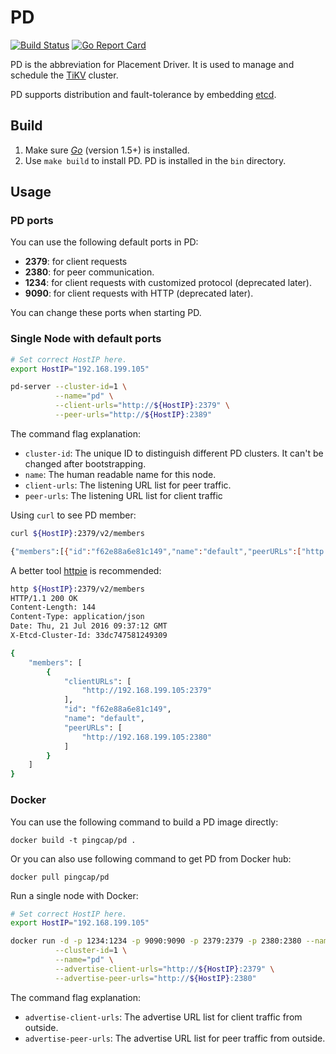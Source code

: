 # PD 

[![Build Status](https://travis-ci.org/pingcap/pd.svg?branch=master)](https://travis-ci.org/pingcap/pd)
[![Go Report Card](https://goreportcard.com/badge/github.com/pingcap/pd)](https://goreportcard.com/report/github.com/pingcap/pd)

PD is the abbreviation for Placement Driver. It is used to manage and schedule the [TiKV](https://github.com/pingcap/tikv) cluster. 

PD supports distribution and fault-tolerance by embedding [etcd](https://github.com/coreos/etcd). 

## Build

1. Make sure [​*Go*​](https://golang.org/) (version 1.5+) is installed.
2. Use `make build` to install PD. PD is installed in the `bin` directory. 

## Usage

### PD ports

You can use the following default ports in PD:

+ **2379**: for client requests 
+ **2380**: for peer communication.
+ **1234**: for client requests with customized protocol (deprecated later).
+ **9090**: for client requests with HTTP (deprecated later).

You can change these ports when starting PD.

### Single Node with default ports

```bash
# Set correct HostIP here. 
export HostIP="192.168.199.105"

pd-server --cluster-id=1 \
          --name="pd" \
          --client-urls="http://${HostIP}:2379" \
          --peer-urls="http://${HostIP}:2389"
```

The command flag explanation:

+ `cluster-id`: The unique ID to distinguish different PD clusters. It can't be changed after bootstrapping.  
+ `name`: The human readable name for this node. 
+ `client-urls`: The listening URL list for peer traffic.
+ `peer-urls`: The listening URL list for client traffic

Using `curl` to see PD member:

```bash
curl ${HostIP}:2379/v2/members

{"members":[{"id":"f62e88a6e81c149","name":"default","peerURLs":["http://192.168.199.105:2380"],"clientURLs":["http://192.168.199.105:2379"]}]}
```

A better tool [httpie](https://github.com/jkbrzt/httpie) is recommended:

```bash
http ${HostIP}:2379/v2/members
HTTP/1.1 200 OK
Content-Length: 144
Content-Type: application/json
Date: Thu, 21 Jul 2016 09:37:12 GMT
X-Etcd-Cluster-Id: 33dc747581249309

{
    "members": [
        {
            "clientURLs": [
                "http://192.168.199.105:2379"
            ], 
            "id": "f62e88a6e81c149", 
            "name": "default", 
            "peerURLs": [
                "http://192.168.199.105:2380"
            ]
        }
    ]
}
```

### Docker

You can use the following command to build a PD image directly:

```
docker build -t pingcap/pd .
```

Or you can also use following command to get PD from Docker hub:

```
docker pull pingcap/pd
```

Run a single node with Docker: 

```bash
# Set correct HostIP here. 
export HostIP="192.168.199.105"

docker run -d -p 1234:1234 -p 9090:9090 -p 2379:2379 -p 2380:2380 --name pd pingcap/pd \
          --cluster-id=1 \
          --name="pd" \
          --advertise-client-urls="http://${HostIP}:2379" \
          --advertise-peer-urls="http://${HostIP}:2380" 
```


The command flag explanation:

+ `advertise-client-urls`: The advertise URL list for client traffic from outside.
+ `advertise-peer-urls`: The advertise URL list for peer traffic from outside.
